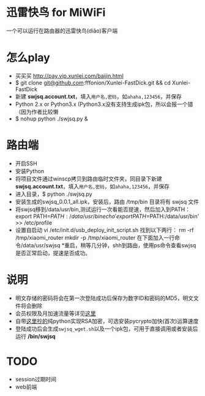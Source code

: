 迅雷快鸟 for MiWiFi
===
一个可以运行在路由器的迅雷快鸟(diǎo)客户端

# 怎么play
* 买买买 http://pay.vip.xunlei.com/baijin.html
* $ git clone git@github.com:fffonion/Xunlei-FastDick.git && cd Xunlei-FastDick
* 新建 __swjsq.account.txt__，填入`用户名,密码`，如`ahaha,123456`，并保存
* Python 2.x or Python3.x (Python3.x没有支持生成ipk包，所以会报一个错（因为作者比较懒
* $ nohup python ./swjsq.py &

# 路由端
* 开启SSH
* 安装Python
* 将项目文件通过winscp拷贝到路由临时文件夹，同目录下新建 __swjsq.account.txt__，填入`用户名,密码`，如`ahaha,123456`，并保存
* 进入目录，$ python ./swjsq.py
* 安装生成的swjsq_0.0.1_all.ipk，安装后，路由 /tmp/bin 目录将有 swjsq 文件
* 将swjsq移到/data/usr/bin,测试运行一次看能否提速，然后加入到PATH：
     export PATH=$PATH:/data/usr/bin
     echo 'export PATH=$PATH:/data/usr/bin' >> /etc/profile
* 设置自启动
     vi /etc/init.d/usb_deploy_init_script.sh
	 找到以下两行：
	 rm -rf /tmp/xiaomi_router
     mkdir -p /tmp/xiaomi_router
     在下面加入一行命令/data/usr/swjsq
*重启，稍等几分钟，shh到路由，使用ps命令查看swjsq是否正常启动，提速是否成功。

# 说明
* 明文存储的密码将会在第一次登陆成功后保存为数字ID和密码的MD5，明文文件将会删除
* 会员权限及月加速流量等详见[这里](http://swjsq.xunlei.com)
* 自带[这里抄的](https://github.com/mengskysama/XunLeiCrystalMinesMakeDie/blob/master/run.py)纯python实现RSA加密，可选安装pycrypto加快(首次)运算速度
* 登陆成功后会生成`swjsq_wget.sh`以及一个ipk包，可用于直接调用或者安装后运行 __/bin/swjsq__

# TODO
* session过期时间
* web前端

